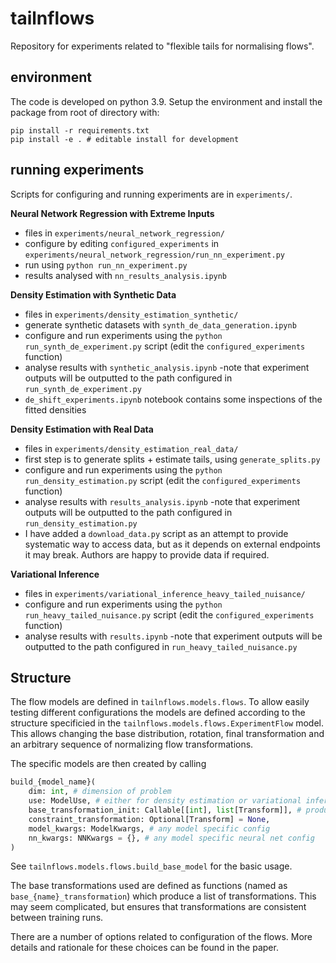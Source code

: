# tailnflows
Repository for experiments related to "flexible tails for normalising flows".

## environment

The code is developed on python 3.9.
Setup the environment and install the package from root of directory with:
```
pip install -r requirements.txt
pip install -e . # editable install for development
```

## running experiments
Scripts for configuring and running experiments are in `experiments/`.

**Neural Network Regression with Extreme Inputs**
- files in `experiments/neural_network_regression/`
- configure by editing `configured_experiments` in `experiments/neural_network_regression/run_nn_experiment.py`
- run using `python run_nn_experiment.py`
- results analysed with `nn_results_analysis.ipynb`

**Density Estimation with Synthetic Data**
- files in `experiments/density_estimation_synthetic/`
- generate synthetic datasets with `synth_de_data_generation.ipynb`
- configure and run experiments using the `python run_synth_de_experiment.py` script (edit the `configured_experiments` function)
- analyse results with `synthetic_analysis.ipynb`
    -note that experiment outputs will be outputted to the path configured in `run_synth_de_experiment.py`
- `de_shift_experiments.ipynb` notebook contains some inspections of the fitted densities

**Density Estimation with Real Data**
- files in `experiments/density_estimation_real_data/`
- first step is to generate splits + estimate tails, using `generate_splits.py`
- configure and run experiments using the `python run_density_estimation.py` script (edit the `configured_experiments` function)
- analyse results with `results_analysis.ipynb`
    -note that experiment outputs will be outputted to the path configured in `run_density_estimation.py`
- I have added a `download_data.py` script as an attempt to provide systematic way to access data, but as it depends on external endpoints it may break. Authors are happy to provide data if required.

**Variational Inference**
- files in `experiments/variational_inference_heavy_tailed_nuisance/`
- configure and run experiments using the `python run_heavy_tailed_nuisance.py` script (edit the `configured_experiments` function)
- analyse results with `results.ipynb`
    -note that experiment outputs will be outputted to the path configured in `run_heavy_tailed_nuisance.py`


## Structure

The flow models are defined in `tailnflows.models.flows`.
To allow easily testing different configurations the models are defined according to the structure specificied in the `tailnflows.models.flows.ExperimentFlow` model.
This allows changing the base distribution, rotation, final transformation and an arbitrary sequence of normalizing flow transformations.

The specific models are then created by calling 
```python
build_{model_name}(
    dim: int, # dimension of problem
    use: ModelUse, # either for density estimation or variational inference 
    base_transformation_init: Callable[[int], list[Transform]], # produce the sequence of transformations in data->noise direction
    constraint_transformation: Optional[Transform] = None,
    model_kwargs: ModelKwargs, # any model specific config
    nn_kwargs: NNKwargs = {}, # any model specific neural net config
)
```
See `tailnflows.models.flows.build_base_model` for the basic usage.

The base transformations used are defined as functions (named as `base_{name}_transformation`) which produce a list of transformations. This may seem complicated, but ensures that transformations are consistent between training runs.

There are a number of options related to configuration of the flows.
More details and rationale for these choices can be found in the paper.